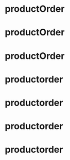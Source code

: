 # productOrder
# productOrder
# productOrder
# productorder
# productorder
# productorder
# productorder
